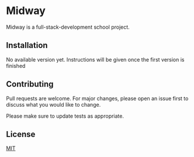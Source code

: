# Midway

Midway is a full-stack-development school project. 

## Installation

No available version yet. Instructions will be given once the first version is finished

## Contributing

Pull requests are welcome. For major changes, please open an issue first
to discuss what you would like to change.

Please make sure to update tests as appropriate.

## License

[MIT](https://choosealicense.com/licenses/mit/)
